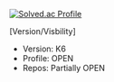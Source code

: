 [![Solved.ac Profile](http://mazassumnida.wtf/api/generate_badge?boj=furthermares)](https://solved.ac/furthermares)

[Version/Visbility]
- Version: K6
- Profile: OPEN
- Repos: Partially OPEN
